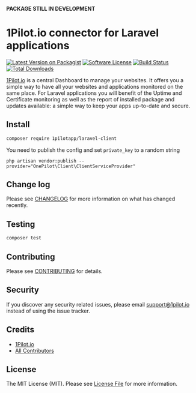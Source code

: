 **PACKAGE STILL IN DEVELOPMENT**

# 1Pilot.io connector for Laravel applications

[![Latest Version on Packagist][ico-version]][link-packagist]
[![Software License][ico-license]](LICENSE.md)
[![Build Status][ico-travis]][link-travis]
[![Total Downloads][ico-downloads]][link-downloads]

[1Pilot.io](1pilot.io) is a central Dashboard to manage your websites. It offers you a simple way to have all your websites
and applications monitored on the same place. For Laravel applications you will benefit of the Uptime and Certificate 
monitoring as well as the report of installed package and updates available: a simple way to keep your apps up-to-date
and secure.

## Install

``` bash
composer require 1pilotapp/laravel-client
```

You need to publish the config and set `private_key` to a random string
```
php artisan vendor:publish --provider="OnePilot\Client\ClientServiceProvider"
```

## Change log

Please see [CHANGELOG](CHANGELOG.md) for more information on what has changed recently.

## Testing

``` bash
composer test
```

## Contributing

Please see [CONTRIBUTING](CONTRIBUTING.md) for details.

## Security

If you discover any security related issues, please email support@1pilot.io instead of using the issue tracker.

## Credits

- [1Pilot.io][link-author]
- [All Contributors][link-contributors]

## License

The MIT License (MIT). Please see [License File](LICENSE.md) for more information.

[ico-version]: https://img.shields.io/packagist/v/1PilotApp/laravel-client.svg?style=flat-square
[ico-license]: https://img.shields.io/badge/license-MIT-brightgreen.svg?style=flat-square
[ico-travis]: https://img.shields.io/travis/1PilotApp/laravel-client/master.svg?style=flat-square
[ico-downloads]: https://img.shields.io/packagist/dt/1pilotapp/laravel-client.svg?style=flat-square

[link-packagist]: https://packagist.org/packages/1pilotapp/laravel-client
[link-travis]: https://travis-ci.org/1PilotApp/laravel-client
[link-downloads]: https://packagist.org/packages/1PilotApp/laravel-client
[link-author]: https://github.com/1PilotApp
[link-contributors]: ../../contributors
